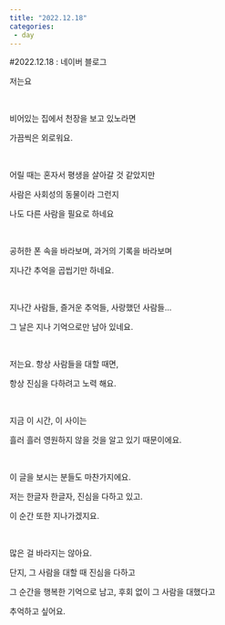 ```yaml
---
title: "2022.12.18"
categories:
 - day
---
```

#2022.12.18 : 네이버 블로그








저는요

​

비어있는 집에서 천장을 보고 있노라면

가끔씩은 외로워요.

​

어릴 때는 혼자서 평생을 살아갈 것 같았지만

사람은 사회성의 동물이라 그런지

나도 다른 사람을 필요로 하네요

​

공허한 폰 속을 바라보며, 과거의 기록을 바라보며

지나간 추억을 곱씹기만 하네요.

​

지나간 사람들, 즐거운 추억들, 사랑했던 사람들...

그 날은 지나 기억으로만 남아 있네요.

​

저는요. 항상 사람들을 대할 때면, 

항상 진심을 다하려고 노력 해요.

​

지금 이 시간, 이 사이는

흘러 흘러 영원하지 않을 것을 알고 있기 때문이에요.

​

이 글을 보시는 분들도 마찬가지에요.

저는 한글자 한글자, 진심을 다하고 있고.

이 순간 또한 지나가겠지요.

​

많은 걸 바라지는 않아요.

단지, 그 사람을 대할 때 진심을 다하고

그 순간을 행복한 기억으로 남고, 후회 없이 그 사람을 대했다고 

추억하고 싶어요.





 

